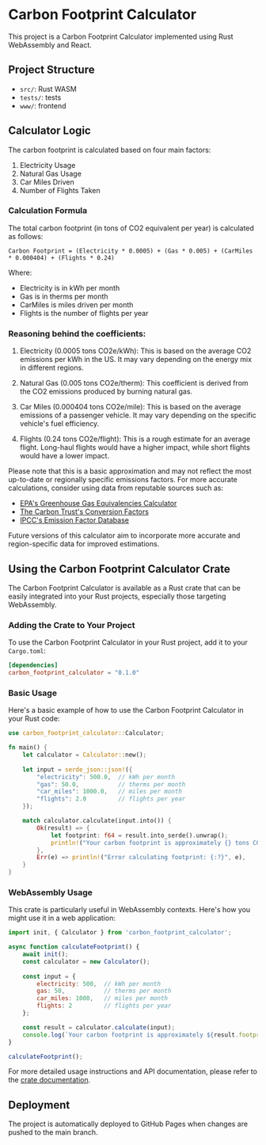 # Carbon Footprint Calculator

This project is a Carbon Footprint Calculator implemented using Rust WebAssembly and React.

## Project Structure

- `src/`: Rust WASM
- `tests/`: tests
- `www/`: frontend

## Calculator Logic

The carbon footprint is calculated based on four main factors:

1. Electricity Usage
2. Natural Gas Usage
3. Car Miles Driven
4. Number of Flights Taken

### Calculation Formula

The total carbon footprint (in tons of CO2 equivalent per year) is calculated as follows:

```
Carbon Footprint = (Electricity * 0.0005) + (Gas * 0.005) + (CarMiles * 0.000404) + (Flights * 0.24)
```

Where:
- Electricity is in kWh per month
- Gas is in therms per month
- CarMiles is miles driven per month
- Flights is the number of flights per year

### Reasoning behind the coefficients:

1. Electricity (0.0005 tons CO2e/kWh):
   This is based on the average CO2 emissions per kWh in the US. It may vary depending on the energy mix in different regions.

2. Natural Gas (0.005 tons CO2e/therm):
   This coefficient is derived from the CO2 emissions produced by burning natural gas.

3. Car Miles (0.000404 tons CO2e/mile):
   This is based on the average emissions of a passenger vehicle. It may vary depending on the specific vehicle's fuel efficiency.

4. Flights (0.24 tons CO2e/flight):
   This is a rough estimate for an average flight. Long-haul flights would have a higher impact, while short flights would have a lower impact.

Please note that this is a basic approximation and may not reflect the most up-to-date or regionally specific emissions factors. For more accurate calculations, consider using data from reputable sources such as:

- [EPA's Greenhouse Gas Equivalencies Calculator](https://www.epa.gov/energy/greenhouse-gas-equivalencies-calculator)
- [The Carbon Trust's Conversion Factors](https://www.carbontrust.com/resources/conversion-factors-energy-and-carbon-conversions)
- [IPCC's Emission Factor Database](https://www.ipcc-nggip.iges.or.jp/EFDB/main.php)

Future versions of this calculator aim to incorporate more accurate and region-specific data for improved estimations.

## Using the Carbon Footprint Calculator Crate

The Carbon Footprint Calculator is available as a Rust crate that can be easily integrated into your Rust projects, especially those targeting WebAssembly.

### Adding the Crate to Your Project

To use the Carbon Footprint Calculator in your Rust project, add it to your `Cargo.toml`:

```toml
[dependencies]
carbon_footprint_calculator = "0.1.0"
```

### Basic Usage

Here's a basic example of how to use the Carbon Footprint Calculator in your Rust code:

```rust
use carbon_footprint_calculator::Calculator;

fn main() {
    let calculator = Calculator::new();
    
    let input = serde_json::json!({
        "electricity": 500.0,  // kWh per month
        "gas": 50.0,           // therms per month
        "car_miles": 1000.0,   // miles per month
        "flights": 2.0         // flights per year
    });

    match calculator.calculate(input.into()) {
        Ok(result) => {
            let footprint: f64 = result.into_serde().unwrap();
            println!("Your carbon footprint is approximately {} tons CO2e/year", footprint);
        },
        Err(e) => println!("Error calculating footprint: {:?}", e),
    }
}
```

### WebAssembly Usage

This crate is particularly useful in WebAssembly contexts. Here's how you might use it in a web application:

```javascript
import init, { Calculator } from 'carbon_footprint_calculator';

async function calculateFootprint() {
    await init();
    const calculator = new Calculator();
    
    const input = {
        electricity: 500,  // kWh per month
        gas: 50,           // therms per month
        car_miles: 1000,   // miles per month
        flights: 2         // flights per year
    };

    const result = calculator.calculate(input);
    console.log(`Your carbon footprint is approximately ${result.footprint.toFixed(2)} tons CO2e/year`);
}

calculateFootprint();
```

For more detailed usage instructions and API documentation, please refer to the [crate documentation](https://docs.rs/carbon_footprint_calculator).

## Deployment

The project is automatically deployed to GitHub Pages when changes are pushed to the main branch.

